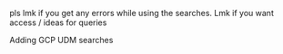 pls lmk if you get any errors while using the searches.
Lmk if you want access / ideas for queries 

Adding GCP UDM searches
